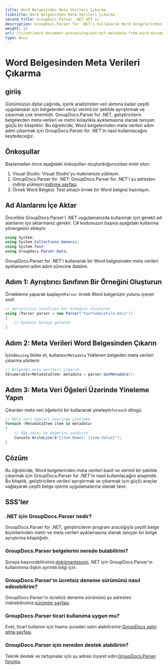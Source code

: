 ```yaml
---
title: Word Belgesinden Meta Verileri Çıkarma
linktitle: Word Belgesinden Meta Verileri Çıkarma
second_title: GroupDocs.Parser .NET API'si
description: GroupDocs.Parser for .NET'i kullanarak Word belgelerinden meta verileri nasıl çıkaracağınızı öğrenin. Belge bilgilerini ayrıştırmak ve almak için kolay adımlar.
weight: 12
url: /tr/net/word-document-processing/extract-metadata-from-word-document/
type: docs
---
```

# Word Belgesinden Meta Verileri Çıkarma

## giriiş
Günümüzün dijital çağında, içerik analizinden veri alımına kadar çeşitli uygulamalar için belgelerden veriyi verimli bir şekilde ayrıştırmak ve çıkarmak çok önemlidir. GroupDocs.Parser for .NET, geliştiricilerin belgelerden meta verileri ve metni kolaylıkla ayıklamasına olanak tanıyan güçlü bir kitaplıktır. Bu öğreticide, Word belgelerinden meta verileri adım adım çıkarmak için GroupDocs.Parser for .NET'in nasıl kullanılacağını keşfedeceğiz.
## Önkoşullar
Başlamadan önce aşağıdaki önkoşulları oluşturduğunuzdan emin olun:
1. Visual Studio: Visual Studio'yu makinenize yükleyin.
2.  GroupDocs.Parser for .NET: GroupDocs.Parser for .NET'i şu adresten indirip yükleyin:[indirme sayfası](https://releases.groupdocs.com/parser/net/).
3. Örnek Word Belgesi: Test amaçlı örnek bir Word belgesi hazırlayın.
## Ad Alanlarını İçe Aktar
Öncelikle GroupDocs.Parser'ı .NET uygulamanızda kullanmak için gerekli ad alanlarını içe aktarmanız gerekir. C# kodunuzun başına aşağıdaki kullanma yönergesini ekleyin:
```csharp
using System;
using System.Collections.Generic;
using System.Text;
using GroupDocs.Parser.Data;
```
GroupDocs.Parser for .NET'i kullanarak bir Word belgesinden meta verileri ayıklamanın adım adım sürecine dalalım.
## Adım 1: Ayrıştırıcı Sınıfının Bir Örneğini Oluşturun
 Örnekleme yaparak başlayın`Parser` örnek Word belgenizin yolunu içeren sınıf.
```csharp
// Ayrıştırıcı sınıfının bir örneğini oluşturun
using (Parser parser = new Parser("YourSampleFile.docx"))
{
    // Kodunuz buraya gelecek
}
```
## Adım 2: Meta Verileri Word Belgesinden Çıkarın
 İçinde`using` bloke et, kullan`GetMetadata` Yüklenen belgeden meta verileri çıkarma yöntemi.
```csharp
// Belgeden meta verileri çıkarın
IEnumerable<MetadataItem> metadata = parser.GetMetadata();
```
## Adım 3: Meta Veri Öğeleri Üzerinde Yineleme Yapın
 Çıkarılan meta veri öğelerini bir kullanarak yineleyin`foreach` döngü.
```csharp
// Meta veri öğeleri üzerinde yineleme
foreach (MetadataItem item in metadata)
{
    // Öğe adını ve değerini yazdırın
    Console.WriteLine($"{item.Name}: {item.Value}");
}
```
## Çözüm
Bu öğreticide, Word belgelerinden meta verileri basit ve verimli bir şekilde çıkarmak için GroupDocs.Parser for .NET'in nasıl kullanılacağını araştırdık. Bu kitaplık, geliştiricilere verileri ayrıştırmak ve çıkarmak için güçlü araçlar sağlayarak çeşitli belge işleme uygulamalarına olanak tanır.

## SSS'ler
### .NET için GroupDocs.Parser nedir?
GroupDocs.Parser for .NET, geliştiricilerin program aracılığıyla çeşitli belge biçimlerinden metin ve meta verileri ayıklamasına olanak tanıyan bir belge ayrıştırma kitaplığıdır.
### GroupDocs.Parser belgelerini nerede bulabilirim?
 Şuraya başvurabilirsiniz:[dokümantasyon](https://tutorials.groupdocs.com/parser/net/) .NET için GroupDocs.Parser'ın kullanımına ilişkin ayrıntılı bilgi için.
### GroupDocs.Parser'ın ücretsiz deneme sürümünü nasıl edinebilirim?
 GroupDocs.Parser'ın ücretsiz deneme sürümünü şu adresten indirebilirsiniz:[sürümler sayfası](https://releases.groupdocs.com/).
### GroupDocs.Parser ticari kullanıma uygun mu?
 Evet, ticari kullanım için lisansı şuradan satın alabilirsiniz:[GroupDocs satın alma sayfası](https://purchase.groupdocs.com/buy).
### GroupDocs.Parser için nereden destek alabilirim?
 Teknik destek ve tartışmalar için şu adresi ziyaret edin:[GroupDocs.Parser forumu](https://forum.groupdocs.com/c/parser/17).